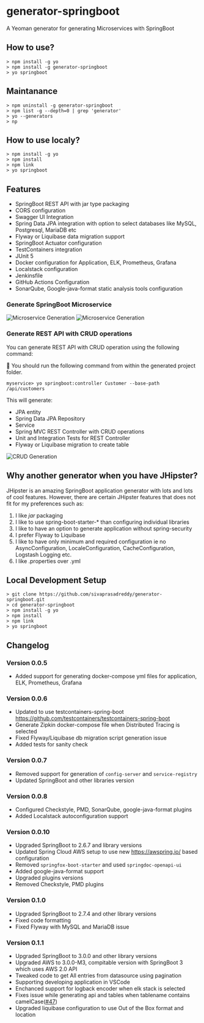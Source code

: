 # generator-springboot
A Yeoman generator for generating Microservices with SpringBoot

## How to use?

```
> npm install -g yo
> npm install -g generator-springboot
> yo springboot
```

## Maintanance
```
> npm uninstall -g generator-springboot
> npm list -g --depth=0 | grep 'generator'
> yo --generators
> np
```

## How to use localy?

```
> npm install -g yo
> npm install 
> npm link
> yo springboot
```


## Features

* SpringBoot REST API with jar type packaging
* CORS configuration
* Swagger UI Integration
* Spring Data JPA integration with option to select databases like MySQL, Postgresql, MariaDB etc
* Flyway or Liquibase data migration support
* SpringBoot Actuator configuration
* TestContainers integration
* JUnit 5 
* Docker configuration for Application, ELK, Prometheus, Grafana
* Localstack configuration
* Jenkinsfile
* GitHub Actions Configuration
* SonarQube, Google-java-format static analysis tools configuration


### Generate SpringBoot Microservice

![Microservice Generation](docs/server-generation-1.png)
![Microservice Generation](docs/server-generation-2.png)

### Generate REST API with CRUD operations
You can generate REST API with CRUD operation using the following command:

:high_brightness: You should run the following command from within the generated project folder. 

`myservice> yo springboot:controller Customer --base-path /api/customers`

This will generate:
* JPA entity
* Spring Data JPA Repository
* Service
* Spring MVC REST Controller with CRUD operations
* Unit and Integration Tests for REST Controller
* Flyway or Liquibase migration to create table

![CRUD Generation](docs/crud-generation.png)


## Why another generator when you have JHipster?
JHipster is an amazing SpringBoot application generator with lots and lots of cool features.
However, there are certain JHipster features that does not fit for my preferences such as:

1. I like *jar* packaging
2. I like to use spring-boot-starter-* than configuring individual libraries
3. I like to have an option to generate application without spring-security
4. I prefer Flyway to Liquibase
5. I like to have only minimum and required configuration ie no AsyncConfiguration, LocaleConfiguration, CacheConfiguration, Logstash Logging etc.
6. I like .properties over .yml

## Local Development Setup

```
> git clone https://github.com/sivaprasadreddy/generator-springboot.git
> cd generator-springboot
> npm install -g yo
> npm install 
> npm link
> yo springboot
```

## Changelog

### Version 0.0.5
* Added support for generating docker-compose yml files for application, ELK, Prometheus, Grafana

### Version 0.0.6
* Updated to use testcontainers-spring-boot https://github.com/testcontainers/testcontainers-spring-boot
* Generate Zipkin docker-compose file when Distributed Tracing is selected
* Fixed Flyway/Liquibase db migration script generation issue
* Added tests for sanity check

### Version 0.0.7
* Removed support for generation of `config-server` and `service-registry`
* Updated SpringBoot and other libraries version

### Version 0.0.8
* Configured Checkstyle, PMD, SonarQube, google-java-format plugins
* Added Localstack autoconfiguration support

### Version 0.0.10
* Upgraded SpringBoot to 2.6.7 and library versions
* Updated Spring Cloud AWS setup to use new https://awspring.io/ based configuration
* Removed `springfox-boot-starter` and used `springdoc-openapi-ui`
* Added google-java-format support
* Upgraded plugins versions
* Removed Checkstyle, PMD plugins

### Version 0.1.0
* Upgraded SpringBoot to 2.7.4 and other library versions
* Fixed code formatting
* Fixed Flyway with MySQL and MariaDB issue

### Version 0.1.1
* Upgraded SpringBoot to 3.0.0 and other library versions
* Upgraded AWS to 3.0.0-M3, compitable version with SpringBoot 3 which uses AWS 2.0 API
* Tweaked code to get All entries from datasource using pagination
* Supporting developing application in VSCode
* Enchanced support for logback encoder when elk stack is selected
* Fixes issue while generating api and tables when tablename contains camelCase([#47](https://github.com/sivaprasadreddy/generator-springboot/issues/47))
* Upgraded liquibase configuration to use Out of the Box format and location
